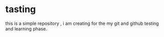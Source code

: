 # tasting
this is a simple repository , i am creating for the my git and github testing and learning phase.
